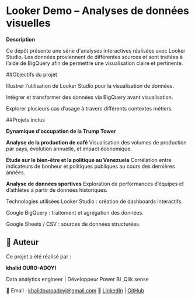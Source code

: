 # Looker Demo – Analyses de données visuelles

**Description**

Ce dépôt présente une série d'analyses interactives réalisées avec Looker Studio.
Les données proviennent de différentes sources et sont traitées à l’aide de BigQuery afin de permettre une visualisation claire et pertinente.



##Objectifs du projet

Illustrer l’utilisation de Looker Studio pour la visualisation de données.

Intégrer et transformer des données via BigQuery avant visualisation.

Explorer plusieurs cas d’usage à travers différents contextes métiers.

##Projets inclus

**Dynamique d'occupation de la Trump Tower**

**Analyse de la production de café**
Visualisation des volumes de production par pays, évolution annuelle, et impact économique.

**Étude sur le bien-être et la politique au Venezuela**
Corrélation entre indicateurs de bonheur et politiques publiques au cours des dernières années.

**Analyse de données sportives**
Exploration de performances d’équipes et d’athlètes à partir de données historiques.

Technologies utilisées
Looker Studio : création de dashboards interactifs.

Google BigQuery : traitement et agrégation des données.

Google Sheets / CSV : sources de données structurées.

## 👤 Auteur

Ce projet a été réalisé par :

**khalid OURO-ADOYI**  

Data analytics engineer | Développeur Power BI ,Qlik sense 

📧 Email : khalidouroadoyi@gmail.com
🔗 [LinkedIn](https://www.linkedin.com/in/khalid-ouro-adoyi/) | [GitHub](https://github.com/LIDONI)


